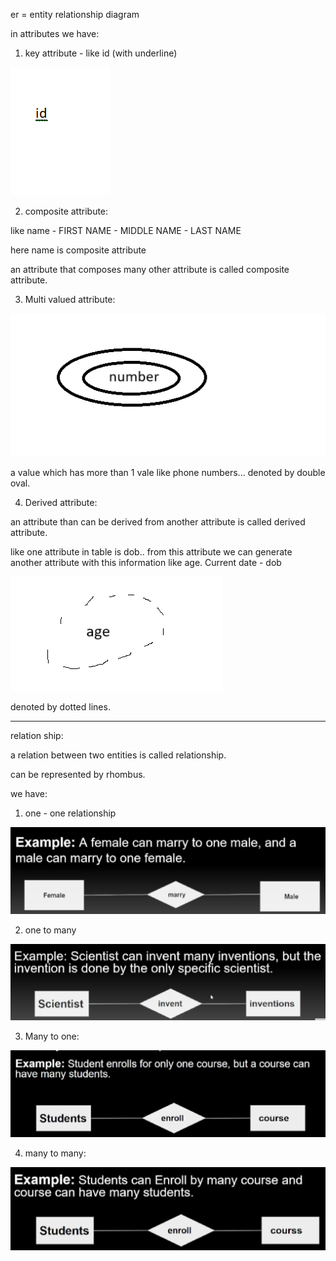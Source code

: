 er = entity relationship diagram

in attributes we have:

1. key attribute - like id (with underline)

![alt text](image.png)

2. composite attribute:

like name - FIRST NAME
          - MIDDLE NAME
          - LAST NAME

here name is composite attribute

an attribute that composes many other attribute is called composite attribute.

3. Multi valued attribute:

![alt text](image-1.png)

a value which has more than 1 vale like phone numbers... denoted by double oval.

4. Derived attribute:

an attribute than can be derived from another attribute is called derived attribute.

like one attribute in table is dob.. from this attribute we can generate another attribute with this information like age. Current date - dob

![alt text](image-2.png)

denoted by dotted lines.

------------------------------------------------

relation ship:

a relation between two entities is called relationship.

can be represented by rhombus.

we have:

1. one - one relationship

![alt text](image-3.png)


2. one to many

![alt text](image-5.png)

3. Many to one:

![alt text](image-6.png)

4. many to many:

![alt text](image-7.png)


